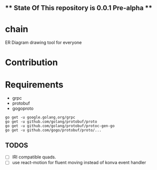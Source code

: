 
## ** State Of This repository is 0.0.1 Pre-alpha **

# chain

ER Diagram drawing tool for everyone

# Contribution
# Requirements
- grpc
- protobuf
- gogoproto

```
go get -u google.golang.org/grpc
go get -u github.com/golang/protobuf/proto
go get -u github.com/golang/protobuf/protoc-gen-go
go get -u github.com/gogo/protobuf/proto/...
```

## TODOS
- [ ] IRI compatible quads.
- [ ] use react-motion for fluent moving instead of konva event handler
